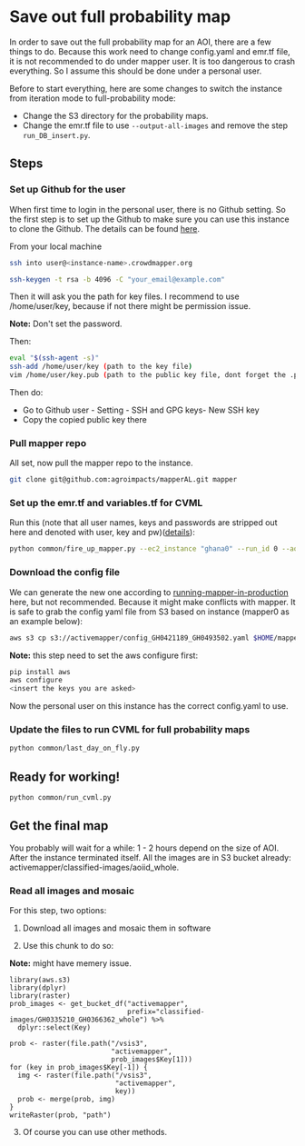 # Save out full probability map

In order to save out the full probability map for an AOI, there are a few things to do. Because this work need to change config.yaml and emr.tf file, it is not recommended to do under mapper user. It is too dangerous to crash everything. So I assume this should be done under a personal user.

Before to start everything, here are some changes to switch the instance from iteration mode to full-probability mode:

- Change the S3 directory for the probability maps.
- Change the emr.tf file to use `--output-all-images` and remove the step `run_DB_insert.py`.

## Steps
### Set up Github for the user

When first time to login in the personal user, there is no Github setting. So the first step is to set up the Github to make sure you can use this instance to clone the Github. The details can be found [here](https://help.github.com/articles/generating-a-new-ssh-key-and-adding-it-to-the-ssh-agent/).

From your local machine
```bash
ssh into user@<instance-name>.crowdmapper.org
```

```bash
ssh-keygen -t rsa -b 4096 -C "your_email@example.com"
```

Then it will ask you the path for key files. I recommend to use /home/user/key, because if not there might be permission issue.

**Note:** Don't set the password.

Then:

```bash
eval "$(ssh-agent -s)"
ssh-add /home/user/key (path to the key file)
vim /home/user/key.pub (path to the public key file, dont forget the .pub)
```

Then do:

- Go to Github user - Setting - SSH and GPG keys- New SSH key
- Copy the copied public key there

### Pull mapper repo

All set, now pull the mapper repo to the instance.
```bash
git clone git@github.com:agroimpacts/mapperAL.git mapper
```

### Set up the emr.tf and variables.tf for CVML

Run this (note that all user names, keys and passwords are stripped out here and denoted with user, key and pw)([details](running-mapper-in-production.md)):

```bash
python common/fire_up_mapper.py --ec2_instance "ghana0" --run_id 0 --aoi_id "start" --github_branch "master" --worker_type "m4.xlarge" --bid_price 0.086 --worker_count 80 --bucket "activemapper" --number_outgoing_names 20 --security_group_id "sg-ac924ee6" --secret_key "<key>"  --db_user "<user>" --db_pwd "<pw>" --github_token "<key>" --api_key "<key>" --aws_access "<key>" --aws_secret "<key>" --aws_region "us-east-1"
```

### Download the config file

We can generate the new one according to [running-mapper-in-production](running-mapper-in-production.md) here, but not recommended. Because it might make conflicts with mapper. It is safe to grab the config yaml file from S3 based on instance (mapper0 as an example below):

```bash
aws s3 cp s3://activemapper/config_GH0421189_GH0493502.yaml $HOME/mapper/common/config.yaml
```

**Note:** this step need to set the aws configure first:

```bash
pip install aws
aws configure
<insert the keys you are asked>
```

Now the personal user on this instance has the correct config.yaml to use. 

### Update the files to run CVML for full probability maps

```bash
python common/last_day_on_fly.py
```

## Ready for working!

```bash
python common/run_cvml.py
```

## Get the final map

You probably will wait for a while: 1 - 2 hours depend on the size of AOI. After the instance terminated itself. All the images are in S3 bucket already: activemapper/classified-images/aoiid_whole.

### Read all images and mosaic

For this step, two options:

1. Download all images and mosaic them in software

2. Use this chunk to do so:

**Note:** might have memery issue.

```{r}
library(aws.s3)
library(dplyr)
library(raster)
prob_images <- get_bucket_df("activemapper",
                             prefix="classified-images/GH0335210_GH0366362_whole") %>%
  dplyr::select(Key)

prob <- raster(file.path("/vsis3", 
                         "activemapper", 
                         prob_images$Key[1]))
for (key in prob_images$Key[-1]) {
  img <- raster(file.path("/vsis3", 
                          "activemapper", 
                          key))
  prob <- merge(prob, img)
}
writeRaster(prob, "path")
```

3. Of course you can use other methods.




